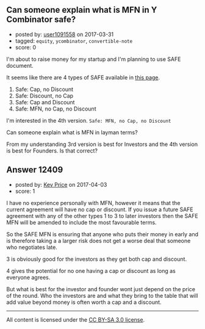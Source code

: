 ## Can someone explain what is MFN in Y Combinator safe?

- posted by: [user1091558](https://stackexchange.com/users/1098507/user1091558) on 2017-03-31
- tagged: `equity`, `ycombinator`, `convertible-note`
- score: 0

I'm about to raise money for my startup and I'm planning to use SAFE document.

It seems like there are 4 types of SAFE available in [this page][1].

1. Safe: Cap, no Discount
2. Safe: Discount, no Cap
3. Safe: Cap and Discount
4. Safe: MFN, no Cap, no Discount

I'm interested in the 4th version. `Safe: MFN, no Cap, no Discount`

Can someone explain what is MFN in layman terms?

From my understanding 3rd version is best for Investors and the 4th version is best for Founders. Is that correct? 

  [1]: https://www.ycombinator.com/documents/


## Answer 12409

- posted by: [Kev Price](https://stackexchange.com/users/1109274/kev-price) on 2017-04-03
- score: 1

I have no experience personally with MFN, however it means that the current agreement will have no cap or discount. If you issue a future SAFE agreement with any of the other types 1 to 3 to later investors then the SAFE MFN will be amended to include the most favourable terms.

So the SAFE MFN is ensuring that anyone who puts their money in early and is therefore taking a a larger risk does not get a worse deal that someone who negotiates late.

3 is obviously good for the investors as they get both cap and discount. 

4 gives the potential for no one having a cap or discount as long as everyone agrees.

But what is best for the investor and founder wont just depend on the price of the round. Who the investors are and what they bring to the table that will add value beyond money is often worth a cap and a discount.





---

All content is licensed under the [CC BY-SA 3.0 license](https://creativecommons.org/licenses/by-sa/3.0/).
